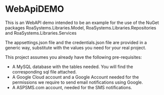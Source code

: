 # WebApiDEMO
This is an WebAPI demo intended to be an example for the use of the NuGet packages RoaSystems.Libraries.Model, RoaSystems.Libraries.Repositories and RoaSystems.Libraries.Services

The appsettings.json file and the credentials.json file are provided in a generic way, substitute with the values you need for your real project. 

This project assumes you already have the following pre-requisites:

- A MySQL database with the tables needed. You will find the corresponding sql file attached.
- A Google Cloud account and a Google Account needed for the permissions we require to send email notifications using Google.
- A ASPSMS.com account, needed for the SMS notifications.
